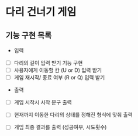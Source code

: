 # 다리 건너기 게임

##  기능 구현 목록

-  입력
- [ ] 다리의 길이 입력 받기 기능 구현
- [ ] 사용자에게 이동할 칸 (U or D) 입력 받기
- [ ] 게임 재시작/ 종료 여부 (R or Q) 입력 받기

- 출력
- [ ] 게임 시작시 시작 문구 출력
- [ ] 현재까지 이동한 다리의 상태를 정해진 형식에 맞춰 출력
- [ ] 게임 최종 결과를 출력 (성공여부, 시도횟수)

